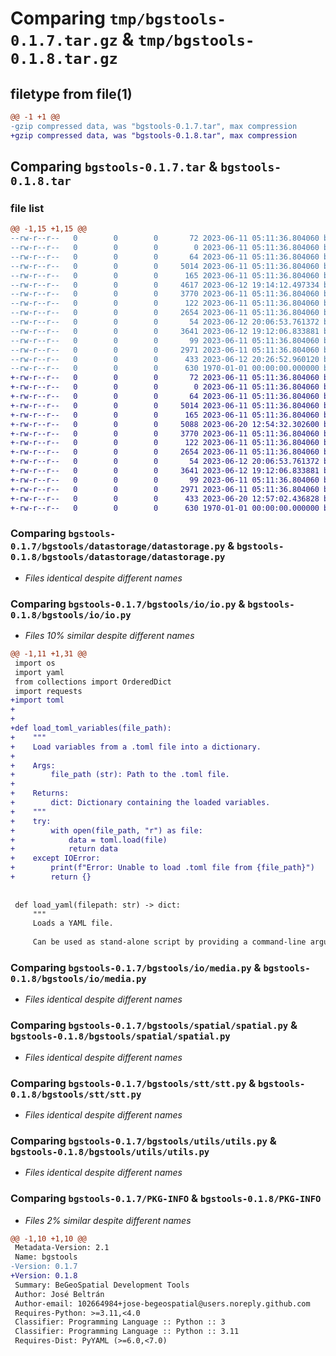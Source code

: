 # Comparing `tmp/bgstools-0.1.7.tar.gz` & `tmp/bgstools-0.1.8.tar.gz`

## filetype from file(1)

```diff
@@ -1 +1 @@
-gzip compressed data, was "bgstools-0.1.7.tar", max compression
+gzip compressed data, was "bgstools-0.1.8.tar", max compression
```

## Comparing `bgstools-0.1.7.tar` & `bgstools-0.1.8.tar`

### file list

```diff
@@ -1,15 +1,15 @@
--rw-r--r--   0        0        0       72 2023-06-11 05:11:36.804060 bgstools-0.1.7/README.md
--rw-r--r--   0        0        0        0 2023-06-11 05:11:36.804060 bgstools-0.1.7/bgstools/__init__.py
--rw-r--r--   0        0        0       64 2023-06-11 05:11:36.804060 bgstools-0.1.7/bgstools/datastorage/__init__.py
--rw-r--r--   0        0        0     5014 2023-06-11 05:11:36.804060 bgstools-0.1.7/bgstools/datastorage/datastorage.py
--rw-r--r--   0        0        0      165 2023-06-11 05:11:36.804060 bgstools-0.1.7/bgstools/io/__init__.py
--rw-r--r--   0        0        0     4617 2023-06-12 19:14:12.497334 bgstools-0.1.7/bgstools/io/io.py
--rw-r--r--   0        0        0     3770 2023-06-11 05:11:36.804060 bgstools-0.1.7/bgstools/io/media.py
--rw-r--r--   0        0        0      122 2023-06-11 05:11:36.804060 bgstools-0.1.7/bgstools/spatial/__init__.py
--rw-r--r--   0        0        0     2654 2023-06-11 05:11:36.804060 bgstools-0.1.7/bgstools/spatial/spatial.py
--rw-r--r--   0        0        0       54 2023-06-12 20:06:53.761372 bgstools-0.1.7/bgstools/stt/__init__.py
--rw-r--r--   0        0        0     3641 2023-06-12 19:12:06.833881 bgstools-0.1.7/bgstools/stt/stt.py
--rw-r--r--   0        0        0       99 2023-06-11 05:11:36.804060 bgstools-0.1.7/bgstools/utils/__init__.py
--rw-r--r--   0        0        0     2971 2023-06-11 05:11:36.804060 bgstools-0.1.7/bgstools/utils/utils.py
--rw-r--r--   0        0        0      433 2023-06-12 20:26:52.960120 bgstools-0.1.7/pyproject.toml
--rw-r--r--   0        0        0      630 1970-01-01 00:00:00.000000 bgstools-0.1.7/PKG-INFO
+-rw-r--r--   0        0        0       72 2023-06-11 05:11:36.804060 bgstools-0.1.8/README.md
+-rw-r--r--   0        0        0        0 2023-06-11 05:11:36.804060 bgstools-0.1.8/bgstools/__init__.py
+-rw-r--r--   0        0        0       64 2023-06-11 05:11:36.804060 bgstools-0.1.8/bgstools/datastorage/__init__.py
+-rw-r--r--   0        0        0     5014 2023-06-11 05:11:36.804060 bgstools-0.1.8/bgstools/datastorage/datastorage.py
+-rw-r--r--   0        0        0      165 2023-06-11 05:11:36.804060 bgstools-0.1.8/bgstools/io/__init__.py
+-rw-r--r--   0        0        0     5088 2023-06-20 12:54:32.302600 bgstools-0.1.8/bgstools/io/io.py
+-rw-r--r--   0        0        0     3770 2023-06-11 05:11:36.804060 bgstools-0.1.8/bgstools/io/media.py
+-rw-r--r--   0        0        0      122 2023-06-11 05:11:36.804060 bgstools-0.1.8/bgstools/spatial/__init__.py
+-rw-r--r--   0        0        0     2654 2023-06-11 05:11:36.804060 bgstools-0.1.8/bgstools/spatial/spatial.py
+-rw-r--r--   0        0        0       54 2023-06-12 20:06:53.761372 bgstools-0.1.8/bgstools/stt/__init__.py
+-rw-r--r--   0        0        0     3641 2023-06-12 19:12:06.833881 bgstools-0.1.8/bgstools/stt/stt.py
+-rw-r--r--   0        0        0       99 2023-06-11 05:11:36.804060 bgstools-0.1.8/bgstools/utils/__init__.py
+-rw-r--r--   0        0        0     2971 2023-06-11 05:11:36.804060 bgstools-0.1.8/bgstools/utils/utils.py
+-rw-r--r--   0        0        0      433 2023-06-20 12:57:02.436828 bgstools-0.1.8/pyproject.toml
+-rw-r--r--   0        0        0      630 1970-01-01 00:00:00.000000 bgstools-0.1.8/PKG-INFO
```

### Comparing `bgstools-0.1.7/bgstools/datastorage/datastorage.py` & `bgstools-0.1.8/bgstools/datastorage/datastorage.py`

 * *Files identical despite different names*

### Comparing `bgstools-0.1.7/bgstools/io/io.py` & `bgstools-0.1.8/bgstools/io/io.py`

 * *Files 10% similar despite different names*

```diff
@@ -1,11 +1,31 @@
 import os
 import yaml
 from collections import OrderedDict
 import requests
+import toml
+
+
+def load_toml_variables(file_path):
+    """
+    Load variables from a .toml file into a dictionary.
+
+    Args:
+        file_path (str): Path to the .toml file.
+
+    Returns:
+        dict: Dictionary containing the loaded variables.
+    """
+    try:
+        with open(file_path, "r") as file:
+            data = toml.load(file)
+            return data
+    except IOError:
+        print(f"Error: Unable to load .toml file from {file_path}")
+        return {}
 
 
 def load_yaml(filepath: str) -> dict:
     """
     Loads a YAML file.
 
     Can be used as stand-alone script by providing a command-line argument:
```

### Comparing `bgstools-0.1.7/bgstools/io/media.py` & `bgstools-0.1.8/bgstools/io/media.py`

 * *Files identical despite different names*

### Comparing `bgstools-0.1.7/bgstools/spatial/spatial.py` & `bgstools-0.1.8/bgstools/spatial/spatial.py`

 * *Files identical despite different names*

### Comparing `bgstools-0.1.7/bgstools/stt/stt.py` & `bgstools-0.1.8/bgstools/stt/stt.py`

 * *Files identical despite different names*

### Comparing `bgstools-0.1.7/bgstools/utils/utils.py` & `bgstools-0.1.8/bgstools/utils/utils.py`

 * *Files identical despite different names*

### Comparing `bgstools-0.1.7/PKG-INFO` & `bgstools-0.1.8/PKG-INFO`

 * *Files 2% similar despite different names*

```diff
@@ -1,10 +1,10 @@
 Metadata-Version: 2.1
 Name: bgstools
-Version: 0.1.7
+Version: 0.1.8
 Summary: BeGeoSpatial Development Tools
 Author: José Beltrán
 Author-email: 102664984+jose-begeospatial@users.noreply.github.com
 Requires-Python: >=3.11,<4.0
 Classifier: Programming Language :: Python :: 3
 Classifier: Programming Language :: Python :: 3.11
 Requires-Dist: PyYAML (>=6.0,<7.0)
```

